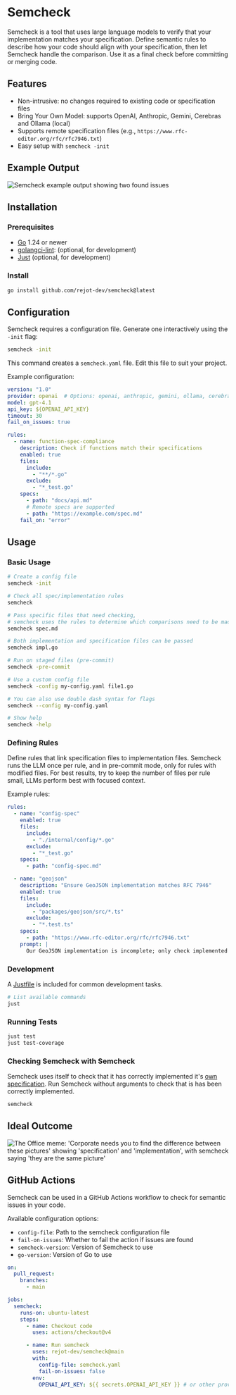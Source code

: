 # Semcheck

Semcheck is a tool that uses large language models to verify that your implementation matches your specification. Define semantic rules to describe how your code should align with your specification, then let Semcheck handle the comparison. Use it as a final check before committing or merging code.

## Features

* Non-intrusive: no changes required to existing code or specification files
* Bring Your Own Model: supports OpenAI, Anthropic, Gemini, Cerebras and Ollama (local)
* Supports remote specification files (e.g., `https://www.rfc-editor.org/rfc/rfc7946.txt`)
* Easy setup with `semcheck -init`

## Example Output

![Semcheck example output showing two found issues](./assets/semantic-output.webp)

## Installation

### Prerequisites

* [Go](https://go.dev/doc/install) 1.24 or newer
* [golangci-lint](https://golangci-lint.run): (optional, for development)
* [Just](https://github.com/casey/just) (optional, for development)

### Install

```bash
go install github.com/rejot-dev/semcheck@latest
```

## Configuration

Semcheck requires a configuration file. Generate one interactively using the `-init` flag:

```bash
semcheck -init
```

This command creates a `semcheck.yaml` file. Edit this file to suit your project.

Example configuration:

```yaml
version: "1.0"
provider: openai  # Options: openai, anthropic, gemini, ollama, cerebras
model: gpt-4.1
api_key: ${OPENAI_API_KEY}
timeout: 30
fail_on_issues: true

rules:
  - name: function-spec-compliance
    description: Check if functions match their specifications
    enabled: true
    files:
      include:
        - "**/*.go"
      exclude:
        - "*_test.go"
    specs:
      - path: "docs/api.md"
      # Remote specs are supported
      - path: "https://example.com/spec.md"
    fail_on: "error"
```

## Usage

### Basic Usage

```bash
# Create a config file
semcheck -init

# Check all spec/implementation rules
semcheck

# Pass specific files that need checking,
# semcheck uses the rules to determine which comparisons need to be made
semcheck spec.md

# Both implementation and specification files can be passed
semcheck impl.go

# Run on staged files (pre-commit)
semcheck -pre-commit

# Use a custom config file
semcheck -config my-config.yaml file1.go

# You can also use double dash syntax for flags
semcheck --config my-config.yaml

# Show help
semcheck -help
```

### Defining Rules

Define rules that link specification files to implementation files. Semcheck runs the LLM once per rule, and in pre-commit mode, only for rules with modified files. For best results, try to keep the number of files per rule small, LLMs perform best with focused context.

Example rules:

```yaml
rules:
  - name: "config-spec"
    enabled: true
    files:
      include:
        - "./internal/config/*.go"
      exclude:
        - "*_test.go"
    specs:
      - path: "config-spec.md"

  - name: "geojson"
    description: "Ensure GeoJSON implementation matches RFC 7946"
    enabled: true
    files:
      include:
        - "packages/geojson/src/*.ts"
      exclude:
        - "*.test.ts"
    specs:
      - path: "https://www.rfc-editor.org/rfc/rfc7946.txt"
    prompt: |
      Our GeoJSON implementation is incomplete; only check implemented features.
```

### Development

A [Justfile](./Justfile) is included for common development tasks.

```bash
# List available commands
just
```

### Running Tests

```bash
just test
just test-coverage
```

### Checking Semcheck with Semcheck

Semcheck uses itself to check that it has correctly implemented it's [own specification](./specs/semcheck.md). Run Semcheck without arguments to check that is has been correctly implemented.

```bash
semcheck
```

## Ideal Outcome

![The Office meme: 'Corporate needs you to find the difference between these pictures' showing 'specification' and 'implementation', with semcheck saying 'they are the same picture'](./assets/office-meme.webp)

## GitHub Actions

Semcheck can be used in a GitHub Actions workflow to check for semantic issues in your code.

Available configuration options:

* `config-file`: Path to the semcheck configuration file
* `fail-on-issues`: Whether to fail the action if issues are found
* `semcheck-version`: Version of Semcheck to use
* `go-version`: Version of Go to use

```yaml
on:
  pull_request:
    branches:
      - main

jobs:
  semcheck:
    runs-on: ubuntu-latest
    steps:
      - name: Checkout code
        uses: actions/checkout@v4

      - name: Run semcheck
        uses: rejot-dev/semcheck@main
        with:
          config-file: semcheck.yaml
          fail-on-issues: false
        env:
          OPENAI_API_KEY: ${{ secrets.OPENAI_API_KEY }} # or other provider API key, configurable in semcheck.yaml
```